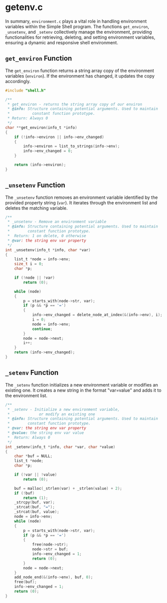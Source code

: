 # getenv.c
In summary, `environment.c` plays a vital role in handling environment variables within the Simple Shell program. The functions `get_environ`, `_unsetenv`, and `_setenv` collectively manage the environment, providing functionalities for retrieving, deleting, and setting environment variables, ensuring a dynamic and responsive shell environment.

## `get_environ` Function

The `get_environ` function returns a string array copy of the environment variables (`environ`). If the environment has changed, it updates the copy accordingly.

```c
#include "shell.h"

/**
 * get_environ - returns the string array copy of our environ
 * @info: Structure containing potential arguments. Used to maintain
 *          constant function prototype.
 * Return: Always 0
 */
char **get_environ(info_t *info)
{
    if (!info->environ || info->env_changed)
    {
        info->environ = list_to_strings(info->env);
        info->env_changed = 0;
    }

    return (info->environ);
}
```

## `_unsetenv` Function

The `_unsetenv` function removes an environment variable identified by the provided property string (`var`). It iterates through the environment list and deletes the matching variable.

```c
/**
 * _unsetenv - Remove an environment variable
 * @info: Structure containing potential arguments. Used to maintain
 *        constant function prototype.
 *  Return: 1 on delete, 0 otherwise
 * @var: the string env var property
 */
int _unsetenv(info_t *info, char *var)
{
    list_t *node = info->env;
    size_t i = 0;
    char *p;

    if (!node || !var)
        return (0);

    while (node)
    {
        p = starts_with(node->str, var);
        if (p && *p == '=')
        {
            info->env_changed = delete_node_at_index(&(info->env), i);
            i = 0;
            node = info->env;
            continue;
        }
        node = node->next;
        i++;
    }
    return (info->env_changed);
}
```

## `_setenv` Function

The `_setenv` function initializes a new environment variable or modifies an existing one. It creates a new string in the format "var=value" and adds it to the environment list.

```c
/**
 * _setenv - Initialize a new environment variable,
 *             or modify an existing one
 * @info: Structure containing potential arguments. Used to maintain
 *        constant function prototype.
 * @var: the string env var property
 * @value: the string env var value
 *  Return: Always 0
 */
int _setenv(info_t *info, char *var, char *value)
{
    char *buf = NULL;
    list_t *node;
    char *p;

    if (!var || !value)
        return (0);

    buf = malloc(_strlen(var) + _strlen(value) + 2);
    if (!buf)
        return (1);
    _strcpy(buf, var);
    _strcat(buf, "=");
    _strcat(buf, value);
    node = info->env;
    while (node)
    {
        p = starts_with(node->str, var);
        if (p && *p == '=')
        {
            free(node->str);
            node->str = buf;
            info->env_changed = 1;
            return (0);
        }
        node = node->next;
    }
    add_node_end(&(info->env), buf, 0);
    free(buf);
    info->env_changed = 1;
    return (0);
}
```
